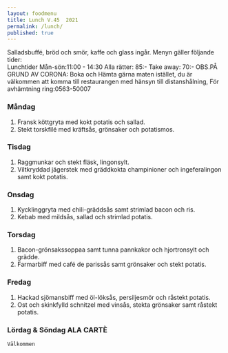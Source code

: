 ```yaml
---
layout: foodmenu
title: Lunch V.45  2021
permalink: /lunch/
published: true
---
```

Salladsbuffé, bröd och smör, kaffe och glass ingår.
Menyn gäller följande tider:  
Lunchtider  Mån-sön:11:00 - 14:30
Alla rätter: 85:- Take away: 70:-
OBS.PÅ GRUND AV CORONA: Boka och Hämta gärna maten istället, du är välkommen att komma till restaurangen med hänsyn till distanshålning, För avhämtning ring:0563-50007
                                

### Måndag
1. Fransk köttgryta med kokt potatis och sallad.
2. Stekt torskfilé med kräftsås, grönsaker och potatismos.

### Tisdag
1. Raggmunkar och stekt fläsk, lingonsylt.
2. Viltkryddad jägerstek med gräddkokta champinioner och ingeferalingon samt kokt potatis.

### Onsdag
1. Kycklinggryta med chili-gräddsås samt strimlad bacon och ris.
2. Kebab med mildsås, sallad och strimlad potatis.

### Torsdag
1. Bacon-grönsakssoppaa samt tunna pannkakor och hjortronsylt och grädde. 
2. Farmarbiff med café de parissås samt grönsaker och stekt potatis.

### Fredag  
1. Hackad sjömansbiff med öl-löksås, persiljesmör och råstekt potatis.
2. Ost och skinkfylld schnitzel med vinsås, stekta grönsaker samt råstekt potatis.


### Lördag & Söndag ALA CARTÈ

    Välkommen
    
       
    

   
    
   
     
